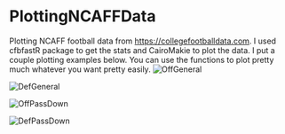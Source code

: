 # PlottingNCAFFData
Plotting NCAFF football data from https://collegefootballdata.com. I used cfbfastR package to get the stats and CairoMakie to plot the data. I put a couple plotting examples below. You can use the functions to plot pretty much whatever you want pretty easily.
![OffGeneral](https://github.com/dlshew/PlottingNCAFFData/assets/49965772/67d602cf-5be4-43db-ae45-648a7084cadb)

![DefGeneral](https://github.com/dlshew/PlottingNCAFFData/assets/49965772/e8aac029-673b-4eb2-a649-461f9d84ab35)

![OffPassDown](https://github.com/dlshew/PlottingNCAFFData/assets/49965772/aea01c81-4674-4c63-a73c-9d6b92a7070e)

![DefPassDown](https://github.com/dlshew/PlottingNCAAFData/assets/49965772/7284a718-f36b-40c7-a4ea-7198bcde8766)
